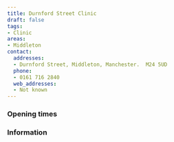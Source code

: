 ```yaml
---
title: Durnford Street Clinic
draft: false
tags:
- Clinic
areas:
- Middleton
contact:
  addresses:
  - Durnford Street, Middleton, Manchester.  M24 5UD
  phone:
  - 0161 716 2840
  web_addresses:
  - Not known
---
```


### Opening times

### Information
